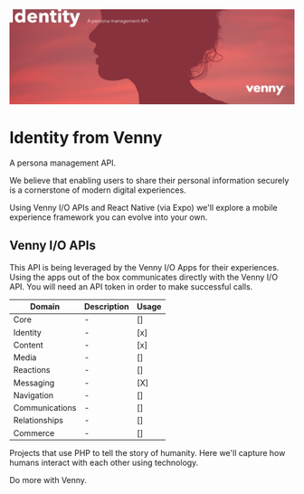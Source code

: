 <img src="https://github.com/withvenny/venny-apis-identity-php/blob/master/venny-apis-cover-Identity.png">

# Identity from Venny

A persona management API.

We believe that enabling users to share their personal information securely is a cornerstone of modern digital experiences.

Using Venny I/O APIs and React Native (via Expo) we'll explore a mobile experience framework you can evolve into your own.

## Venny I/O APIs
This API is being leveraged by the Venny I/O Apps for their experiences. Using the apps out of the box communicates directly with the Venny I/O API. You will need an API token in order to make successful calls.

|Domain|Description|Usage|
|-|-|-|
|Core|-|[]|
|Identity|-|[x]|
|Content|-|[x]|
|Media|-|[]|
|Reactions|-|[]|
|Messaging|-|[X]|
|Navigation|-|[]|
|Communications|-|[]|
|Relationships|-|[]|
|Commerce|-|[]|

Projects that use PHP to tell the story of humanity. Here we'll capture how humans interact with each other using technology.

Do more with Venny.
